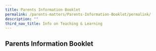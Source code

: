 ```yaml
---
title: Parents Information Booklet
permalink: /parents-matters/Parents-Information-Booklet/permalink/
description: ""
third_nav_title: Info on Teaching & Learning
---
```


## **Parents Information Booklet**
